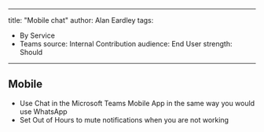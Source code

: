 
---
title: "Mobile chat"
author: Alan Eardley
tags: 
  - By Service
  - Teams
source: Internal Contribution
audience: End User
strength: Should
---
## Mobile

- Use Chat in the Microsoft Teams Mobile App in the same way you would use WhatsApp
- Set Out of Hours to mute notifications when you are not working

